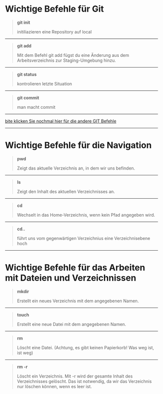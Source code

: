 # Wichtige Befehle für Git

>**git init**
>
>initiliazieren eine Repository auf local

------

>**git add**
>
>Mit dem Befehl git add fügst du eine Änderung aus dem Arbeitsverzeichnis zur Staging-Umgebung hinzu.

-----

>**git status**
>
>kontrolieren letzte Situation

----

>**git commit**
>
>man macht commit

------

[bite klicken Sie nochmal hier für die andere GIT Befehle](https://education.github.com/git-cheat-sheet-education.pdf "GIT CHEAT SHEET")

------

# Wichtige Befehle für die Navigation

>**pwd**
>
>Zeigt das aktuelle Verzeichnis an, in dem wir uns befinden.

------

>**ls**
>
>Zeigt den Inhalt des aktuellen Verzeichnisses an.

-----

>**cd**
>
>Wechselt in das Home-Verzeichnis, wenn kein Pfad angegeben wird.

-----

>**cd..**
>
>führt uns vom gegenwärtigen Verzeichnius eine Verzeichnisebene hoch

-------

# Wichtige Befehle für das Arbeiten mit Dateien und Verzeichnissen

>**mkdir**
>
>Erstellt ein neues Verzeichnis mit dem angegebenen Namen.

-------

>**touch**
>
>Erstellt eine neue Datei mit dem angegebenen Namen.

-------

>**rm**
>
>Löscht eine Datei. (Achtung, es gibt keinen Papierkorb! Was weg ist, ist weg)

------

>**rm -r**
>
>Löscht ein Verzeichnis. Mit -r wird der gesamte Inhalt des Verzeichnisses gelöscht. Das ist notwendig, da wir das Verzeichnis nur löschen können, wenn es leer ist.
